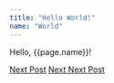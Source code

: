 ```yaml
---
title: "Hello World!"
name: "World"
---
```


Hello, {{page.name}}!

[Next Post]({{page.next.path}})
[Next Next Post]({{page.next.next.path}})
